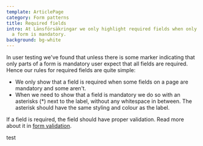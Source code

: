 ```yaml
---
template: ArticlePage
category: Form patterns
title: Required fields
intro: At Länsförsäkringar we only highlight required fields when only parts of
  a form is mandatory.
background: bg-white
---
```

In user testing we've found that  unless there is some marker indicating that only parts of a form is mandatory user expect that all fields are required. Hence our rules for required fields are quite simple:

* We only show that a field is required when some fields on a page are mandatory and some aren't.
* When we need to show that a field is mandatory we do so with an asterisks (*) next to the label, without any whitespace in between. The asterisk should have the same styling and colour as the label.

If a field is required, the field should have proper validation. Read more about it in [form validation](../form-validation).

<div><LfuiWrapper><div>test</div></LfuiWrapper><script>console.log('test');</script></div>